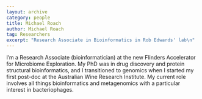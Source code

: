 ```yaml
---
layout: archive
category: people
title: Michael Roach
author: Michael Roach
tag: Researchers
excerpt: "Research Associate in Bioinformatics in Rob Edwards' lab\n"
---
```


I’m a Research Associate (bioinformatician) at the new Flinders Accelerator for Microbiome Exploration.
My PhD was in drug discovery and protein structural bioinformatics, and I transitioned to genomics when I started my 
first post-doc at the Australian Wine Research Institute. My current role involves all things bioinformatics and 
metagenomics with a particular interest in bacteriophages.
